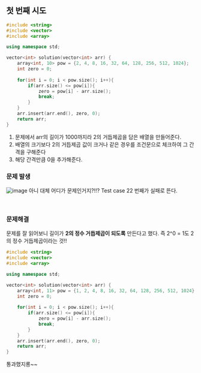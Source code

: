 ## 첫 번째 시도 
```c++
#include <string>
#include <vector>
#include <array>

using namespace std;

vector<int> solution(vector<int> arr) {
    array<int, 10> pow = {2, 4, 8, 16, 32, 64, 128, 256, 512, 1024};
    int zero = 0;
    
    for(int i = 0; i < pow.size(); i++){
        if(arr.size() <= pow[i]){
            zero = pow[i] - arr.size();
            break;
        }
    }
    arr.insert(arr.end(), zero, 0);
    return arr;
}
```
1. 문제에서 arr의 길이가 1000까지라 2의 거듭제곱을 담은 배열을 만들어준다.
2. 배열의 크기보다 2의 거듭제곱 값이 크거나 같은 경우를 조건문으로 체크하여 그 간격을 구해준다
3. 해당 간격만큼 0을 추가해준다.

### 문제 발생 
![image](https://user-images.githubusercontent.com/63052097/236430482-55eae9dc-0932-4e6d-a531-23f0ea8d2a5d.png)
아니 대체 어디가 문제인거지?!!? Test case 22 번째가 실패로 뜬다.

<br>

### 문제해결
문제를 잘 읽어보니 길이가 **2의 정수 거듭제곱이 되도록** 만든다고 했다. 즉 2^0 = 1도 2의 정수 거듭제곱이라는 것!!
```c++
#include <string>
#include <vector>
#include <array>

using namespace std;

vector<int> solution(vector<int> arr) {
    array<int, 11> pow = {1, 2, 4, 8, 16, 32, 64, 128, 256, 512, 1024};
    int zero = 0;
    
    for(int i = 0; i < pow.size(); i++){
        if(arr.size() <= pow[i]){
            zero = pow[i] - arr.size();
            break;
        }
    }
    arr.insert(arr.end(), zero, 0);
    return arr;
}
```
통과했지롱~~ 
